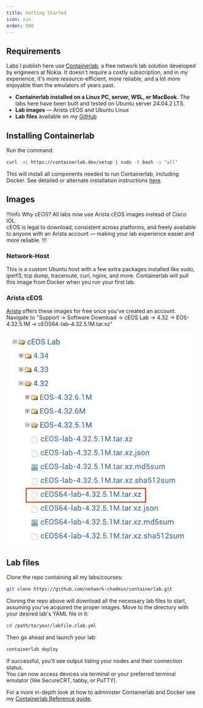 ```yaml
---
title: Getting Started
icon: sun
order: 990
---
```


## Requirements

Labs I publish here use [Containerlab](https://containerlab.dev/), a free network lab solution developed by engineers at Nokia. It doesn't require a costly subscription, and in my experience, it's more resource-efficient, more reliable, and a lot more enjoyable than the emulators of years past.

- **Containerlab installed on a Linux PC, server, WSL, or MacBook.** The labs here have been built and tested on Ubuntu server 24.04.2 LTS.
- **Lab images** — Arista cEOS and Ubuntu Linux
- **Lab files** available on my [GitHub](https://github.com/network-chadmin/containerlab.git)

## Installing Containerlab

Run the command:

```bash
curl -sL https://containerlab.dev/setup | sudo -E bash -s "all"
```

This will install all components needed to run Containerlab, including Docker. See detailed or alternate installation instructions [here](https://containerlab.dev/install/).

## Images

!!!info Why cEOS?
All labs now use Arista cEOS images instead of Cisco IOL.  
cEOS is legal to download, consistent across platforms, and freely available to anyone with an Arista account — making your lab experience easier and more reliable.
!!!

### Network-Host
This is a custom Ubuntu host with a few extra packages installed like sudo, iperf3, tcp dump, traceroute, curl, nginx, and more. Containerlab will pull this image from Docker when you run your first lab.

### Arista cEOS
[Arista](https://www.arista.com/en/support/software-download) offers these images for free once you've created an account. Navigate to "Support → Software Download → cEOS Lab → 4.32 → EOS-4.32.5.1M → cEOS64-lab-4.32.5.1M.tar.xz"

![Arista EOS version used in these labs|300x200](/static/getting-started/ceos-version.png)


## Lab files

Clone the repo containing all my labs/courses:

```bash
git clone https://github.com/network-chadmin/containerlab.git
```

Cloning the repo above will download all the necessary lab files to start, assuming you've acquired the proper images. Move to the directory with your desired lab's YAML file in it:

```bash
cd /path/to/your/labfile.clab.yml
```

Then go ahead and launch your lab:

```bash
containerlab deploy
```

If successful, you’ll see output listing your nodes and their connection status.  
You can now access devices via terminal or your preferred terminal emulator (like SecureCRT, tabby, or PuTTY).

For a more in-depth look at how to administer Containerlab and Docker see my [Containerlab Reference guide](documentation/containerlab-reference).